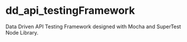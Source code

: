 # dd_api_testingFramework
Data Driven API Testing Framework designed with Mocha and SuperTest Node Library.
